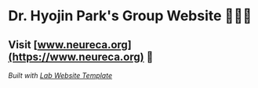 
# Dr. Hyojin Park's Group Website 🧠🧠🧠

## Visit **[www.neureca.org](https://www.neureca.org)** 🚀

_Built with [Lab Website Template](https://greene-lab.gitbook.io/lab-website-template-docs)_
